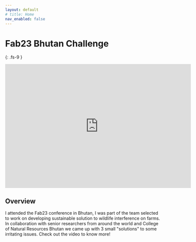 ```yaml
---
layout: default
# title: Home
nav_enabled: false
---
```

#  Fab23 Bhutan Challenge
{: .fs-9 }

<center>
<iframe width="600" height="400" src="https://www.youtube.com/embed/MIPylK0_fug?si=XPAbZIzufzbnQbux" title="YouTube video player" frameborder="0" allow="accelerometer; autoplay; clipboard-write; encrypted-media; gyroscope; picture-in-picture; web-share" referrerpolicy="strict-origin-when-cross-origin" allowfullscreen></iframe>
</center>

## Overview
I attended the Fab23 conference in Bhutan, I was part of the team selected to work on developing sustainable solution to wildlife interference on farms. In collaboration with senior researchers from around the world and College of Natural Resources Bhutan we came up with 3 small "solutions" to some irritating issues. Check out the video to know more!